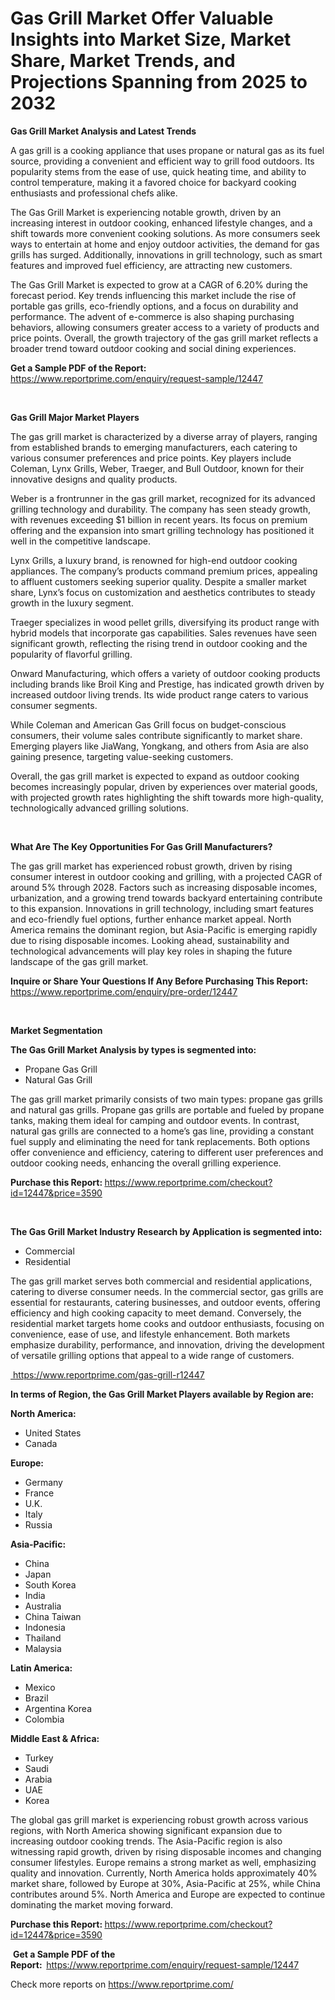 <p><h1>Gas Grill Market Offer Valuable Insights into Market Size, Market Share, Market Trends, and Projections Spanning from 2025 to 2032</h1></p><p><strong>Gas Grill Market Analysis and Latest Trends</strong></p>
<p><p>A gas grill is a cooking appliance that uses propane or natural gas as its fuel source, providing a convenient and efficient way to grill food outdoors. Its popularity stems from the ease of use, quick heating time, and ability to control temperature, making it a favored choice for backyard cooking enthusiasts and professional chefs alike. </p><p>The Gas Grill Market is experiencing notable growth, driven by an increasing interest in outdoor cooking, enhanced lifestyle changes, and a shift towards more convenient cooking solutions. As more consumers seek ways to entertain at home and enjoy outdoor activities, the demand for gas grills has surged. Additionally, innovations in grill technology, such as smart features and improved fuel efficiency, are attracting new customers.</p><p>The Gas Grill Market is expected to grow at a CAGR of 6.20% during the forecast period. Key trends influencing this market include the rise of portable gas grills, eco-friendly options, and a focus on durability and performance. The advent of e-commerce is also shaping purchasing behaviors, allowing consumers greater access to a variety of products and price points. Overall, the growth trajectory of the gas grill market reflects a broader trend toward outdoor cooking and social dining experiences.</p></p>
<p><strong>Get a Sample PDF of the Report:&nbsp;</strong> <a href="https://www.reportprime.com/enquiry/request-sample/12447?utm_campaign=2237&utm_medium=2&utm_source=Github&utm_content=ia&utm_term=18032025&utm_id=gas-grill">https://www.reportprime.com/enquiry/request-sample/12447</a></p>
<p>&nbsp;</p>
<p><strong>Gas Grill Major Market Players</strong></p>
<p><p>The gas grill market is characterized by a diverse array of players, ranging from established brands to emerging manufacturers, each catering to various consumer preferences and price points. Key players include Coleman, Lynx Grills, Weber, Traeger, and Bull Outdoor, known for their innovative designs and quality products.</p><p>Weber is a frontrunner in the gas grill market, recognized for its advanced grilling technology and durability. The company has seen steady growth, with revenues exceeding $1 billion in recent years. Its focus on premium offering and the expansion into smart grilling technology has positioned it well in the competitive landscape.</p><p>Lynx Grills, a luxury brand, is renowned for high-end outdoor cooking appliances. The company’s products command premium prices, appealing to affluent customers seeking superior quality. Despite a smaller market share, Lynx’s focus on customization and aesthetics contributes to steady growth in the luxury segment.</p><p>Traeger specializes in wood pellet grills, diversifying its product range with hybrid models that incorporate gas capabilities. Sales revenues have seen significant growth, reflecting the rising trend in outdoor cooking and the popularity of flavorful grilling.</p><p>Onward Manufacturing, which offers a variety of outdoor cooking products including brands like Broil King and Prestige, has indicated growth driven by increased outdoor living trends. Its wide product range caters to various consumer segments.</p><p>While Coleman and American Gas Grill focus on budget-conscious consumers, their volume sales contribute significantly to market share. Emerging players like JiaWang, Yongkang, and others from Asia are also gaining presence, targeting value-seeking customers.</p><p>Overall, the gas grill market is expected to expand as outdoor cooking becomes increasingly popular, driven by experiences over material goods, with projected growth rates highlighting the shift towards more high-quality, technologically advanced grilling solutions.</p></p>
<p>&nbsp;</p>
<p><strong>What Are The Key Opportunities For Gas Grill Manufacturers?</strong></p>
<p><p>The gas grill market has experienced robust growth, driven by rising consumer interest in outdoor cooking and grilling, with a projected CAGR of around 5% through 2028. Factors such as increasing disposable incomes, urbanization, and a growing trend towards backyard entertaining contribute to this expansion. Innovations in grill technology, including smart features and eco-friendly fuel options, further enhance market appeal. North America remains the dominant region, but Asia-Pacific is emerging rapidly due to rising disposable incomes. Looking ahead, sustainability and technological advancements will play key roles in shaping the future landscape of the gas grill market.</p></p>
<p><strong>Inquire or Share Your Questions If Any Before Purchasing This Report:</strong> <a href="https://www.reportprime.com/enquiry/pre-order/12447?utm_campaign=2237&utm_medium=2&utm_source=Github&utm_content=ia&utm_term=18032025&utm_id=gas-grill">https://www.reportprime.com/enquiry/pre-order/12447</a></p>
<p>&nbsp;</p>
<p><strong>Market Segmentation</strong></p>
<p><strong>The Gas Grill Market Analysis by types is segmented into:</strong></p>
<p><ul><li>Propane Gas Grill</li><li>Natural Gas Grill</li></ul></p>
<p><p>The gas grill market primarily consists of two main types: propane gas grills and natural gas grills. Propane gas grills are portable and fueled by propane tanks, making them ideal for camping and outdoor events. In contrast, natural gas grills are connected to a home’s gas line, providing a constant fuel supply and eliminating the need for tank replacements. Both options offer convenience and efficiency, catering to different user preferences and outdoor cooking needs, enhancing the overall grilling experience.</p></p>
<p><strong>Purchase this Report:&nbsp;</strong><a href="https://www.reportprime.com/checkout?id=12447&price=3590&utm_campaign=2237&utm_medium=2&utm_source=Github&utm_content=ia&utm_term=18032025&utm_id=gas-grill">https://www.reportprime.com/checkout?id=12447&price=3590</a></p>
<p>&nbsp;</p>
<p><strong>The Gas Grill Market Industry Research by Application is segmented into:</strong></p>
<p><ul><li>Commercial</li><li>Residential</li></ul></p>
<p><p>The gas grill market serves both commercial and residential applications, catering to diverse consumer needs. In the commercial sector, gas grills are essential for restaurants, catering businesses, and outdoor events, offering efficiency and high cooking capacity to meet demand. Conversely, the residential market targets home cooks and outdoor enthusiasts, focusing on convenience, ease of use, and lifestyle enhancement. Both markets emphasize durability, performance, and innovation, driving the development of versatile grilling options that appeal to a wide range of customers.</p></p>
<p><a href="https://www.reportprime.com/gas-grill-r12447?utm_campaign=2237&utm_medium=2&utm_source=Github&utm_content=ia&utm_term=18032025&utm_id=gas-grill">&nbsp;https://www.reportprime.com/gas-grill-r12447</a></p>
<p><strong>In terms of Region, the Gas Grill Market Players available by Region are:</strong></p>
<p>
    <p> <strong> North America: </strong>
        <ul>
            <li>United States</li>
            <li>Canada</li>
        </ul>
        </p> 
    <p> <strong> Europe: </strong>
        <ul>
            <li>Germany</li>
            <li>France</li>
            <li>U.K.</li>
            <li>Italy</li>
            <li>Russia</li>
        </ul>
        </p> 
    <p> <strong> Asia-Pacific: </strong>
        <ul>
            <li>China</li>
            <li>Japan</li>
            <li>South Korea</li>
            <li>India</li>
            <li>Australia</li>
            <li>China Taiwan</li>
            <li>Indonesia</li>
            <li>Thailand</li>
            <li>Malaysia</li>
        </ul>
        </p> 
    <p> <strong> Latin America: </strong>
        <ul>
            <li>Mexico</li>
            <li>Brazil</li>
            <li>Argentina Korea</li>
            <li>Colombia</li>
        </ul>
        </p> 
    <p> <strong> Middle East & Africa: </strong>
        <ul>
            <li>Turkey</li>
            <li>Saudi</li>
            <li>Arabia</li>
            <li>UAE</li>
            <li>Korea</li>
        </ul>
    </p>
    </p>
<p><p>The global gas grill market is experiencing robust growth across various regions, with North America showing significant expansion due to increasing outdoor cooking trends. The Asia-Pacific region is also witnessing rapid growth, driven by rising disposable incomes and changing consumer lifestyles. Europe remains a strong market as well, emphasizing quality and innovation. Currently, North America holds approximately 40% market share, followed by Europe at 30%, Asia-Pacific at 25%, while China contributes around 5%. North America and Europe are expected to continue dominating the market moving forward.</p></p>
<p><strong>Purchase this Report: </strong><a href="https://www.reportprime.com/checkout?id=12447&price=3590&utm_campaign=2237&utm_medium=2&utm_source=Github&utm_content=ia&utm_term=18032025&utm_id=gas-grill">https://www.reportprime.com/checkout?id=12447&price=3590</a></p>
<p>&nbsp;<strong>Get a Sample PDF of the Report:&nbsp;&nbsp;</strong><a href="https://www.reportprime.com/enquiry/request-sample/12447?utm_campaign=2237&utm_medium=2&utm_source=Github&utm_content=ia&utm_term=18032025&utm_id=gas-grill">https://www.reportprime.com/enquiry/request-sample/12447</a></p>
<p><strong></strong></p>
<p>Check more reports on <a href="https://www.reportprime.com/?utm_campaign=2237&utm_medium=2&utm_source=Github&utm_content=ia&utm_term=18032025&utm_id=gas-grill">https://www.reportprime.com/</a></p>